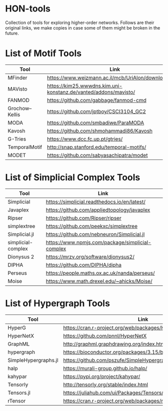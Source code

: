 # HON-tools
Collection of tools for exploring higher-order networks. Follows are their original links, we make copies in case some of them might be broken in the future. 
# List of Motif Tools

| Tool | Link |
| --- | ----------- |
| MFinder | https://www.weizmann.ac.il/mcb/UriAlon/download/ParTI |
| MAVisto | https://kim25.wwwdns.kim.uni-konstanz.de/vanted/addons/mavisto/ |
| FANMOD | https://github.com/gabbage/fanmod-cmd |
| Grochow–Kellis | https://github.com/jptboy/CSCI3104_GC2 |
| MODA | https://github.com/smbadiwe/ParaMODA |
| Kavosh | https://github.com/shmohammadi86/Kavosh |
| G-Tries | https://www.dcc.fc.up.pt/gtries/ |
| TemporalMotif | http://snap.stanford.edu/temporal-motifs/ |
| MODET | https://github.com/sabyasachipatra/modet |

# List of Simplicial Complex Tools
| Tool | Link |
| --- | ----------- |
| Simplicial | https://simplicial.readthedocs.io/en/latest/ |
| Javaplex | https://github.com/appliedtopology/javaplex |
| Ripser | https://github.com/Ripser/ripser |
| simplextree | https://github.com/peekxc/simplextree |
| Simplicial.jl | https://github.com/nebneuron/Simplicial.jl |
| simplicial-complex | https://www.npmjs.com/package/simplicial-complex |
| Dionysus 2 | https://mrzv.org/software/dionysus2/ |
| DIPHA | https://github.com/DIPHA/dipha |
| Perseus | https://people.maths.ox.ac.uk/nanda/perseus/ |
| Moise | https://www.math.drexel.edu/~ahicks/Moise/ |

# List of Hypergraph Tools
| Tool | Link |
| --- | ----------- |
| HyperG | https://cran.r-project.org/web/packages/HyperG/ |
| HyperNetX | https://github.com/pnnl/HyperNetX |
| GraphML | http://graphml.graphdrawing.org/index.html |
| hypergraph | https://bioconductor.org/packages/3.15/bioc/html/hypergraph.html |
| SimpleHypergraphs.jl | https://github.com/pszufe/SimpleHypergraphs.jl |
| halp | https://murali-group.github.io/halp/ |
| kahypar | https://pypi.org/project/kahypar/ |
| Tensorly | http://tensorly.org/stable/index.html |
| Tensors.jl | https://juliahub.com/ui/Packages/Tensors/F7rKl/1.11.0 |
| rTensor | https://cran.r-project.org/web/packages/rTensor |
